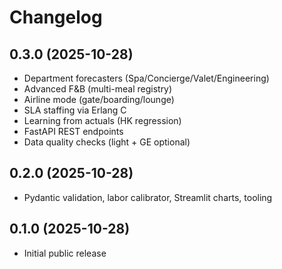# Changelog

## 0.3.0 (2025-10-28)
- Department forecasters (Spa/Concierge/Valet/Engineering)
- Advanced F&B (multi-meal registry)
- Airline mode (gate/boarding/lounge)
- SLA staffing via Erlang C
- Learning from actuals (HK regression)
- FastAPI REST endpoints
- Data quality checks (light + GE optional)

## 0.2.0 (2025-10-28)
- Pydantic validation, labor calibrator, Streamlit charts, tooling

## 0.1.0 (2025-10-28)
- Initial public release
